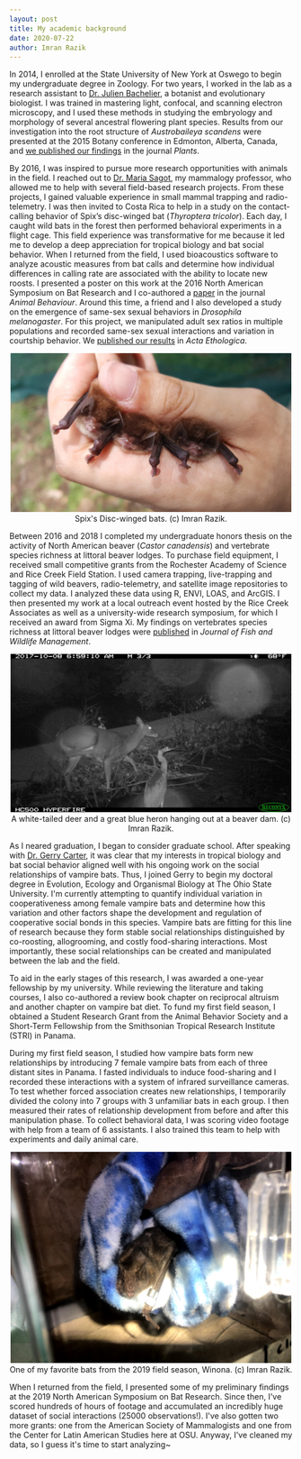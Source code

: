 ```yaml
---
layout: post
title: My academic background
date: 2020-07-22
author: Imran Razik
---
```

In 2014, I enrolled at the State University of New York at Oswego to begin my undergraduate degree in Zoology. For two years, I worked in the lab as a research assistant to [Dr. Julien Bachelier](https://www.bcp.fu-berlin.de/en/biologie/arbeitsgruppen/botanik/ag_bachelier/index.html), a botanist and evolutionary biologist. I was trained in mastering light, confocal, and scanning electron microscopy, and I used these methods in studying the embryology and morphology of several ancestral flowering plant species. Results from our investigation into the root structure of *Austrobaileya scandens* were presented at the 2015 Botany conference in Edmonton, Alberta, Canada, and [we published our findings](https://www.mdpi.com/2223-7747/9/1/54/htm) in the journal *Plants*. 

By 2016, I was inspired to pursue more research opportunities with animals in the field. I reached out to [Dr. Maria Sagot](https://sagotlab.org/), my mammalogy professor, who allowed me to help with several field-based research projects. From these projects, I gained valuable experience in small mammal trapping and radio-telemetry. I was then invited to Costa Rica to help in a study on the contact-calling behavior of Spix’s disc-winged bat (*Thyroptera tricolor*). Each day, I caught wild bats in the forest then performed behavioral experiments in a flight cage. This field experience was transformative for me because it led me to develop a deep appreciation for tropical biology and bat social behavior. When I returned from the field, I used bioacoustics software to analyze acoustic measures from bat calls and determine how individual differences in calling rate are associated with the ability to locate new roosts. I presented a poster on this work at the 2016 North American Symposium on Bat Research and I co-authored a [paper](https://www.researchgate.net/publication/326447054_The_importance_of_group_vocal_behaviour_in_roost_finding) in the journal *Animal Behaviour*. Around this time, a friend and I also developed a study on the emergence of same-sex sexual behaviors in *Drosophila melanogaster*. For this project, we manipulated adult sex ratios in multiple populations and recorded same-sex sexual interactions and variation in courtship behavior. We [published our results](https://www.researchgate.net/publication/325856295_Same-sex_courtship_behaviors_in_male-biased_populations_evidence_for_the_mistaken_identity_hypothesis) in *Acta Ethologica*. 

<p align="center">
  <img src="/assets/image13.jpg" width="500"> <br/>
  Spix's Disc-winged bats. (c) Imran Razik.
</p>  

Between 2016 and 2018 I completed my undergraduate honors thesis on the activity of North American beaver (*Castor canadensis*) and vertebrate species richness at littoral beaver lodges. To purchase field equipment, I received small competitive grants from the Rochester Academy of Science and Rice Creek Field Station. I used camera trapping, live-trapping and tagging of wild beavers, radio-telemetry, and satellite image repositories to collect my data. I analyzed these data using R, ENVI, LOAS, and ArcGIS. I then presented my work at a local outreach event hosted by the Rice Creek Associates as well as a university-wide research symposium, for which I received an award from Sigma Xi. My findings on vertebrates species richness at littoral beaver lodges were [published](https://meridian.allenpress.com/jfwm/article/doi/10.3996/092019-JFWM-078/436700/Vertebrate-species-richness-at-littoral-beaver) in *Journal of Fish and Wildlife Management*. 

<p align="center">
  <img src="/assets/image6.JPG" width="500"> <br/>
  A white-tailed deer and a great blue heron hanging out at a beaver dam. (c) Imran Razik.
</p>  

As I neared graduation, I began to consider graduate school. After speaking with [Dr. Gerry Carter](https://socialbat.org/), it was clear that my interests in tropical biology and bat social behavior aligned well with his ongoing work on the social relationships of vampire bats. Thus, I joined Gerry to begin my doctoral degree in Evolution, Ecology and Organismal Biology at The Ohio State University. I'm currently attempting to quantify individual variation in cooperativeness among female vampire bats and determine how this variation and other factors shape the development and regulation of cooperative social bonds in this species. Vampire bats are fitting for this line of research because they form stable social relationships distinguished by co-roosting, allogrooming, and costly food-sharing interactions. Most importantly, these social relationships can be created and manipulated between the lab and the field.  

To aid in the early stages of this research, I was awarded a one-year fellowship by my university. While reviewing the literature and taking courses, I also co-authored a review book chapter on reciprocal altruism and another chapter on vampire bat diet. To fund my first field season, I obtained a Student Research Grant from the Animal Behavior Society and a Short-Term Fellowship from the Smithsonian Tropical Research Institute (STRI) in Panama. 

During my first field season, I studied how vampire bats form new relationships by introducing 7 female vampire bats from each of three distant sites in Panama. I fasted individuals to induce food-sharing and I recorded these interactions with a system of infrared surveillance cameras. To test whether forced association creates new relationships, I temporarily divided the colony into 7 groups with 3 unfamiliar bats in each group. I then measured their rates of relationship development from before and after this manipulation phase. To collect behavioral data, I was scoring video footage with help from a team of 6 assistants. I also trained this team to help with experiments and daily animal care. 

<p align="center">
  <img src="/assets/IMG_4282.jpg" width="500"> <br/>
  One of my favorite bats from the 2019 field season, Winona. (c) Imran Razik.
</p>  

When I returned from the field, I presented some of my preliminary findings at the 2019 North American Symposium on Bat Research. Since then, I've scored hundreds of hours of footage and accumulated an incredibly huge dataset of social interactions (25000 observations!). I've also gotten two more grants: one from the American Society of Mammalogists and one from the Center for Latin American Studies here at OSU. Anyway, I've cleaned my data, so I guess it's time to start analyzing~ 



